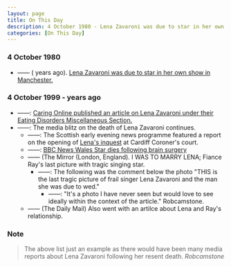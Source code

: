 ```yaml
---
layout: page
title: On This Day
description: 4 October 1980 - Lena Zavaroni was due to star in her own show in Manchester. 4 October 1999 - The media blitz on the death of Lena Zavaroni continues.
categories: [On This Day]
---
```


### 4 October 1980
* —— (<span id="age1"></span> years ago). [Lena Zavaroni was due to star in her own show in Manchester.](/theatre/manchester/1980/10/04/the-lena-zavaroni-show.html)

### 4 October 1999 - <span id="age2"></span> years ago
* ——: [Caring Online published an article on Lena Zavaroni under their Eating Disorders Miscellaneous Section.](/deleted%20online%20articles/1999/10/04/caringonline.html)
* ——: The media blitz on the death of Lena Zavaroni continues.
   * ——: The Scottish early evening news programme featured a report on the opening of [Lena's inquest](/biography/lena-zavaroni#inquest) at Cardiff Coroner's court.
   * ——: [BBC News Wales Star dies following brain surgery](http://news.bbc.co.uk/1/hi/wales/463655.stm)
   * —— (The Mirror (London, England). I WAS TO MARRY LENA; Fiance Ray's last picture with tragic singing star.
      * ——: The following was the comment below the photo "THIS is the last tragic picture of frail singer Lena Zavaroni and the man she was due to wed."
         * ——: "It's a photo I have never seen but would love to see ideally within the context of the article." Robcamstone.
   * —— (The Daily Mail) Also went with an artilce about Lena and Ray's relationship.

### Note
> The above list just an example as there would have been many media reports about Lena Zavaroni following her resent death.
<cite>Robcamstone</cite>

<!-- Script for calculating number of years ago -->
<script>
var dob = '19801004';
var year = Number(dob.substr(0, 4));
var month = Number(dob.substr(4, 2)) - 1;
var day = Number(dob.substr(6, 2));
var today = new Date();
var age1 = today.getFullYear() - year;
if (today.getMonth() < month || (today.getMonth() == month && today.getDate() < day)) {
age1--;
}
document.getElementById("age1").innerHTML=age1;

var dob = '19991004';
var year = Number(dob.substr(0, 4));
var month = Number(dob.substr(4, 2)) - 1;
var day = Number(dob.substr(6, 2));
var today = new Date();
var age2 = today.getFullYear() - year;
if (today.getMonth() < month || (today.getMonth() == month && today.getDate() < day)) {
age2--;
}
document.getElementById("age2").innerHTML=age2;
</script>

